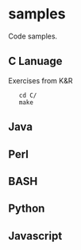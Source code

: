 # samples
Code samples.

## C Lanuage

Exercises from K&R

```
   cd C/
   make
```

## Java


## Perl


## BASH


## Python


## Javascript
